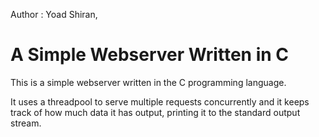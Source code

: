 Author : Yoad Shiran,


A Simple Webserver Written in C
===============================

This is a simple webserver written in the C programming language.

It uses a threadpool to serve multiple requests concurrently and it keeps track of how much data it has output, printing it to the standard output stream.
